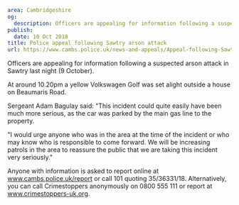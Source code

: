 ```yaml
area: Cambridgeshire
og:
  description: Officers are appealing for information following a suspected arson attack in Sawtry last night (9 October).
publish:
  date: 10 Oct 2018
title: Police appeal following Sawtry arson attack
url: https://www.cambs.police.uk/news-and-appeals/Appeal-following-Sawtry-arson-attack
```

Officers are appealing for information following a suspected arson attack in Sawtry last night (9 October).

At around 10.20pm a yellow Volkswagen Golf was set alight outside a house on Beaumaris Road.

Sergeant Adam Bagulay said: "This incident could quite easily have been much more serious, as the car was parked by the main gas line to the property.

"I would urge anyone who was in the area at the time of the incident or who may know who is responsible to come forward. We will be increasing patrols in the area to reassure the public that we are taking this incident very seriously."

Anyone with information is asked to report online at www.cambs.police.uk/report or call 101 quoting 35/36331/18. Alternatively, you can call Crimestoppers anonymously on 0800 555 111 or report at www.crimestoppers-uk.org.
